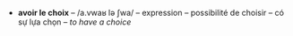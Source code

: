 
- **avoir le choix** – /a.vwaʁ lə ʃwa/ – expression – possibilité de choisir – có sự lựa chọn – _to have a choice_
